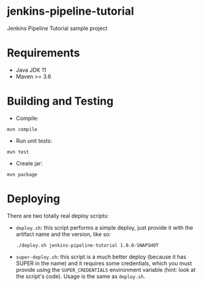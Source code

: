 # jenkins-pipeline-tutorial
Jenkins Pipeline Tutorial sample project

# Requirements

* Java JDK 11
* Maven >= 3.6

# Building and Testing
* Compile:
```shell
mvn compile
```

* Run unit tests:
```shell
mvn test
```

* Create jar:
```shell
mvn package
```

# Deploying

There are two totally real deploy scripts:
* `deploy.sh`: this script performs a simple deploy, just provide it with the artifact name and the version, like so:
   ```shell
   ./deploy.sh jenkins-pipeline-tutorial 1.0.0-SNAPSHOT
   ```
* `super-deploy.sh`: this script is a much better deploy (because it has SUPER in the name) and it requires some
   credentials, which you must provide using the `SUPER_CREDENTIALS` environment variable (hint: look at the script's
   code). Usage is the same as `deploy.sh`.
